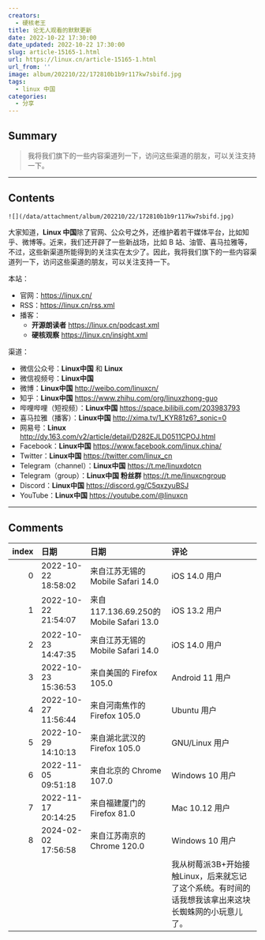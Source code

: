 ```yaml
---
creators:
  - 硬核老王
title: 论无人观看的默默更新
date: 2022-10-22 17:30:00
date_updated: 2022-10-22 17:30:00
slug: article-15165-1.html
url: https://linux.cn/article-15165-1.html
url_from: ''
image: album/202210/22/172810b1b9r117kw7sbifd.jpg
tags:
  - linux 中国
categories:
  - 分享
---
```


## Summary

> 我将我们旗下的一些内容渠道列一下，访问这些渠道的朋友，可以关注支持一下。

***

<!-- more -->

## Contents

`![](/data/attachment/album/202210/22/172810b1b9r117kw7sbifd.jpg)`

大家知道，**Linux 中国**除了官网、公众号之外，还维护着若干媒体平台，比如知乎、微博等。近来，我们还开辟了一些新战场，比如 B 站、油管、喜马拉雅等，不过，这些新渠道所能得到的关注实在太少了。因此，我将我们旗下的一些内容渠道列一下，访问这些渠道的朋友，可以关注支持一下。

本站：

* 官网：<https://linux.cn/>
* RSS：<https://linux.cn/rss.xml>
* 播客：
	+ **开源朗读者** <https://linux.cn/podcast.xml>
	+ **硬核观察** <https://linux.cn/insight.xml>

渠道：

* 微信公众号：**Linux中国** 和 **Linux**
* 微信视频号：**Linux中国**
* 微博：**Linux中国** <http://weibo.com/linuxcn/>
* 知乎：**Linux中国** <https://www.zhihu.com/org/linuxzhong-guo>
* 哔哩哔哩（短视频）：**Linux中国** <https://space.bilibili.com/203983793>
* 喜马拉雅（播客）：**Linux中国** <http://xima.tv/1_KYR81z6?_sonic=0>
* 网易号：**Linux** <http://dy.163.com/v2/article/detail/D282EJLD0511CPOJ.html>
* Facebook：**Linux中国** <https://www.facebook.com/linux.china/>
* Twitter：**Linux中国** <https://twitter.com/linux_cn>
* Telegram（channel）：**Linux中国** <https://t.me/linuxdotcn>
* Telegram（group）：**Linux中国 粉丝群** <https://t.me/linuxcngroup>
* Discord：**Linux中国** <https://discord.gg/C5qxzyuBSJ>
* YouTube：**Linux中国** <https://youtube.com/@linuxcn>

***

## Comments

|   index | 日期                | 日期                                                  | 评论                                                                                                                                                                                                                                                                                                               |
|--------:|:--------------------|:------------------------------------------------------|:-------------------------------------------------------------------------------------------------------------------------------------------------------------------------------------------------------------------------------------------------------------------------------------------------------------------|
|       0 | 2022-10-22 18:58:02 | 来自江苏无锡的 Mobile Safari 14.0|iOS 14.0 用户       | 为什么要在不存在的网站更新？                                                                                                                                                                                                                                         |
|       1 | 2022-10-22 21:54:07 | 来自117.136.69.250的 Mobile Safari 13.0|iOS 13.2 用户 | 哪来的巨婴？你不用，别人用就不行？地球，啊不，宇宙围着你转的？                                                                                                                                                                                                       |
|       2 | 2022-10-23 14:47:35 | 来自江苏无锡的 Mobile Safari 14.0|iOS 14.0 用户       | 如何缓解思乡之情？看看上面的就够了。。。                                                                                                                                                                                                                             |
|       3 | 2022-10-23 15:36:53 | 来自美国的 Firefox 105.0|Android 11 用户              | RSS 是好的                                                                                                                                                                                                                                                           |
|       4 | 2022-10-27 11:56:44 | 来自河南焦作的 Firefox 105.0|Ubuntu 用户              | RSS！！！！！！                                                                                                                                                                                                                                                      |
|       5 | 2022-10-29 14:10:13 | 来自湖北武汉的 Firefox 105.0|GNU/Linux 用户           | 个人认为创造一些东西是一个好主意，而不是在不同的平台上翻译相同的东西。因为每个平台都有不同的用户。能想象一个正常人听着深奥的linux内核知识的感受吗?                                                                                                                   |
|       6 | 2022-11-05 09:51:18 | 来自北京的 Chrome 107.0|Windows 10 用户               | 看到RSS想起了我半年没碰过的old reader……                                                                                                                                                                                                                              |
|       7 | 2022-11-17 20:14:25 | 来自福建厦门的 Firefox 81.0|Mac 10.12 用户            | 从17年知道了有除了win还有linux，那时候便认为linux就是我的世界，那时候我太惊喜了，从来没有吃饭睡觉都想过的事情，我发现了新的大陆，我兴奋了一个星期，我每天研究的很晚，甚至整夜，就是为了搞清楚，到底是什么样的系统，早上起来睁眼第一件事就是看看linux系统，我最快乐。 |
|       8 | 2024-02-02 17:56:58 | 来自江苏南京的 Chrome 120.0|Windows 10 用户           | 很悲伤，虽然我是第一次来到这个网站。愿在网站停运之后,网站的创建者、管理人员、诸位用户可以继续畅玩Linux。<br />                                                                                                                                                       |
|         |                     |                                                       | 我从树莓派3B+开始接触Linux，后来就忘记了这个系统。有时间的话我想我该拿出来这块长蜘蛛网的小玩意儿了。                                                                                                                                                                                                               |
